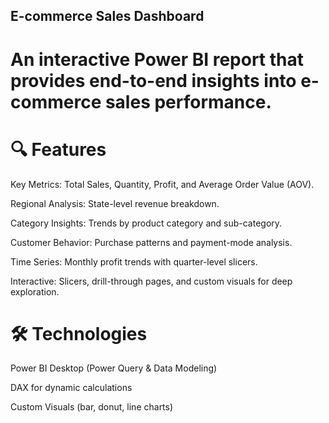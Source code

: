 ## E-commerce Sales Dashboard

# An interactive Power BI report that provides end-to-end insights into e-commerce sales performance.

# 🔍 Features

Key Metrics: Total Sales, Quantity, Profit, and Average Order Value (AOV).

Regional Analysis: State-level revenue breakdown.

Category Insights: Trends by product category and sub-category.

Customer Behavior: Purchase patterns and payment-mode analysis.

Time Series: Monthly profit trends with quarter-level slicers.

Interactive: Slicers, drill-through pages, and custom visuals for deep exploration.


# 🛠 Technologies

Power BI Desktop (Power Query & Data Modeling)

DAX for dynamic calculations

Custom Visuals (bar, donut, line charts)
